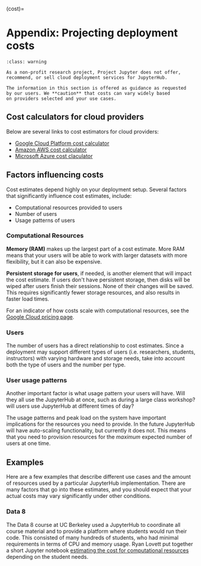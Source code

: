 (cost)=

# Appendix: Projecting deployment costs

```{admonition} Clarification on cost projections
:class: warning

As a non-profit research project, Project Jupyter does not offer,
recommend, or sell cloud deployment services for JupyterHub.

The information in this section is offered as guidance as requested
by our users. We **caution** that costs can vary widely based
on providers selected and your use cases.
```

## Cost calculators for cloud providers

Below are several links to cost estimators for cloud providers:

- [Google Cloud Platform cost calculator](https://cloud.google.com/products/calculator/)
- [Amazon AWS cost calculator](https://calculator.s3.amazonaws.com/index.html)
- [Microsoft Azure cost claculator](https://azure.microsoft.com/en-us/pricing/calculator/)

## Factors influencing costs

Cost estimates depend highly on your deployment setup. Several factors that
significantly influence cost estimates, include:

- Computational resources provided to users
- Number of users
- Usage patterns of users

### Computational Resources

**Memory (RAM)** makes up the largest part of a cost estimate. More RAM means
that your users will be able to work with larger datasets with more
flexibility, but it can also be expensive.

**Persistent storage for users**, if needed, is another element that will impact
the cost estimate. If users don't have persistent storage, then disks will be
wiped after users finish their sessions. None of their changes will be saved.
This requires significantly fewer storage resources, and also results in faster
load times.

For an indicator of how costs scale with computational resources, see the
[Google Cloud pricing page](https://cloud.google.com/compute/all-pricing).

### Users

The number of users has a direct relationship to cost estimates. Since a
deployment may support different types of users (i.e. researchers, students,
instructors) with varying hardware and storage needs, take into account both the
type of users and the number per type.

### User usage patterns

Another important factor is what usage pattern your users will have. Will they
all use the JupyterHub at once, such as during a large class workshop?
will users use JupyterHub at different times of day?

The usage patterns and peak load on the system have important implications for
the resources you need to provide. In the future JupyterHub will have
auto-scaling functionality, but currently it does not. This means that you need
to provision resources for the _maximum_ expected number of users at one time.

## Examples

Here are a few examples that describe different use cases and the amount of
resources used by a particular JupyterHub implementation. There are many
factors that go into these estimates, and you should expect that your actual
costs may vary significantly under other conditions.

### Data 8

The Data 8 course at UC Berkeley used a JupyterHub to coordinate all course
material and to provide a platform where students would run their code. This
consisted of many hundreds of students, who had minimal requirements in terms
of CPU and memory usage. Ryan Lovett put together a short Jupyter notebook
[estimating the cost for computational resources][estimating the cost for computational resources] depending on the student
needs.

[estimating the cost for computational resources]: https://github.com/data-8/jupyterhub-k8s/blob/HEAD/docs/cost-estimation/gce_budgeting.ipynb
